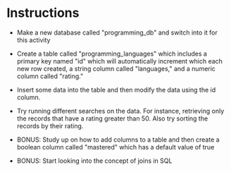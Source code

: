 # **Instructions**

* Make a new database called "programming_db" and switch into it for this activity

* Create a table called "programming_languages" which includes a primary key named "id" which will automatically increment which each new row created, a string column called "languages," and a numeric column called "rating."

* Insert some data into the table and then modify the data using the id column.

* Try running different searches on the data. For instance, retrieving only the records that have a rating greater than 50. Also try sorting the records by their rating.

* BONUS: Study up on how to add columns to a table and then create a boolean column called "mastered" which has a default value of true

* BONUS: Start looking into the concept of joins in SQL
